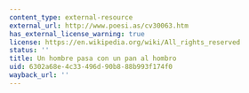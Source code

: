 ```yaml
---
content_type: external-resource
external_url: http://www.poesi.as/cv30063.htm
has_external_license_warning: true
license: https://en.wikipedia.org/wiki/All_rights_reserved
status: ''
title: Un hombre pasa con un pan al hombro
uid: 6302a68e-4c33-496d-90b8-88b993f174f0
wayback_url: ''
---
```

